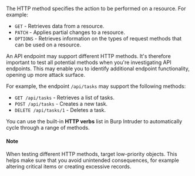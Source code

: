 The HTTP method specifies the action to be performed on a resource. For example:

- `GET` - Retrieves data from a resource.
- `PATCH` - Applies partial changes to a resource.
- `OPTIONS` - Retrieves information on the types of request methods that can be used on a resource.

An API endpoint may support different HTTP methods. It's therefore important to test all potential methods when you're investigating API endpoints. This may enable you to identify additional endpoint functionality, opening up more attack surface.

For example, the endpoint `/api/tasks` may support the following methods:

- `GET /api/tasks` - Retrieves a list of tasks.
- `POST /api/tasks` - Creates a new task.
- `DELETE /api/tasks/1` - Deletes a task.

You can use the built-in **HTTP verbs** list in Burp Intruder to automatically cycle through a range of methods.

#### Note

When testing different HTTP methods, target low-priority objects. This helps make sure that you avoid unintended consequences, for example altering critical items or creating excessive records.